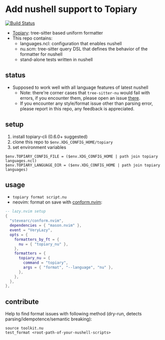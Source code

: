 # Add nushell support to Topiary
[![Build Status](https://img.shields.io/github/actions/workflow/status/blindfs/topiary-nushell/ci.yml?branch=main)](https://github.com/blindfs/topiary-nushell/actions)

* [Topiary](https://github.com/tweag/topiary): tree-sitter based uniform formatter
* This repo contains:
  - languages.ncl: configuration that enables nushell
  - nu.scm: tree-sitter query DSL that defines the behavior of the formatter for nushell
  - stand-alone tests written in nushell

## status

* Supposed to work well with all language features of latest nushell
  - Note: there're corner cases that `tree-sitter-nu` would fail with errors, if you encounter them, please open an issue [there](https://github.com/nushell/tree-sitter-nu).
  - If you encounter any style/format issue other than parsing error, please report in this repo, any feedback is appreciated.

## setup

1. install topiary-cli (0.6.0+ suggested)
2. clone this repo to `$env.XDG_CONFIG_HOME/topiary`
3. set environment variables

```nushell
$env.TOPIARY_CONFIG_FILE = ($env.XDG_CONFIG_HOME | path join topiary languages.ncl)
$env.TOPIARY_LANGUAGE_DIR = ($env.XDG_CONFIG_HOME | path join topiary languages)

```
## usage

+ `topiary format script.nu`
+ neovim: format on save with [conform.nvim](https://github.com/stevearc/conform.nvim):

```lua
-- lazy.nvim setup
{
  "stevearc/conform.nvim",
  dependencies = { "mason.nvim" },
  event = "VeryLazy",
  opts = {
    formatters_by_ft = {
      nu = { "topiary_nu" },
    },
    formatters = {
      topiary_nu = {
        command = "topiary",
        args = { "format", "--language", "nu" },
      },
    },
  },
},
```

## contribute

Help to find format issues with following method (dry-run, detects parsing/idempotence/semantic breaking):

```nushell
source toolkit.nu
test_format <root-path-of-your-nushell-scripts>
```
